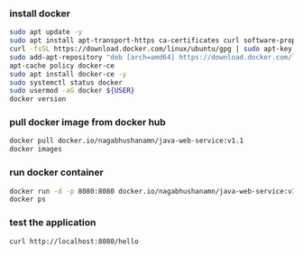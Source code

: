 
### install docker

```bash
sudo apt update -y
sudo apt install apt-transport-https ca-certificates curl software-properties-common -y
curl -fsSL https://download.docker.com/linux/ubuntu/gpg | sudo apt-key add -
sudo add-apt-repository "deb [arch=amd64] https://download.docker.com/linux/ubuntu focal stable"
apt-cache policy docker-ce
sudo apt install docker-ce -y
sudo systemctl status docker
sudo usermod -aG docker ${USER}
docker version
```


### pull docker image from docker hub
```bash
docker pull docker.io/nagabhushanamn/java-web-service:v1.1
docker images
```

### run docker container
```bash
docker run -d -p 8080:8080 docker.io/nagabhushanamn/java-web-service:v1.1
docker ps
```

### test the application
```bash
curl http://localhost:8080/hello
```